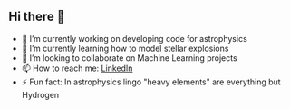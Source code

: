 ## Hi there 👋

- 🔭 I’m currently working on developing code for astrophysics
- 🌱 I’m currently learning how to model stellar explosions 
- 👯 I’m looking to collaborate on Machine Learning projects 
- 📫 How to reach me: [LinkedIn](https://www.linkedin.com/in/ian-padilla-gay-2b0b0090/)
- ⚡ Fun fact: In astrophysics lingo "heavy elements" are everything but Hydrogen

<!--
**ianpaga/ianpaga** is a ✨ _special_ ✨ repository because its `README.md` (this file) appears on your GitHub profile.

Here are some ideas to get you started:

-->
